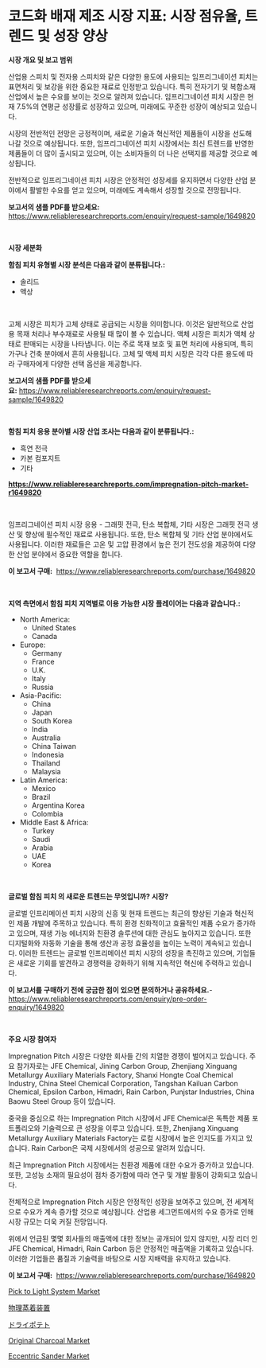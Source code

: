 <p><h1>코드화 배재 제조 시장 지표: 시장 점유율, 트렌드 및 성장 양상</h1></p><p><strong>시장 개요 및 보고 범위</strong></p>
<p><p>산업용 스피치 및 전자용 스피치와 같은 다양한 용도에 사용되는 임프리그네이션 피치는 표면처리 및 보강을 위한 중요한 재료로 인정받고 있습니다. 특히 전자기기 및 복합소재 산업에서 높은 수요를 보이는 것으로 알려져 있습니다. 임프리그네이션 피치 시장은 현재 7.5%의 연평균 성장률로 성장하고 있으며, 미래에도 꾸준한 성장이 예상되고 있습니다.</p><p>시장의 전반적인 전망은 긍정적이며, 새로운 기술과 혁신적인 제품들이 시장을 선도해 나갈 것으로 예상됩니다. 또한, 임프리그네이션 피치 시장에서는 최신 트렌드를 반영한 제품들이 더 많이 출시되고 있으며, 이는 소비자들의 더 나은 선택지를 제공할 것으로 예상됩니다.</p><p>전반적으로 임프리그네이션 피치 시장은 안정적인 성장세를 유지하면서 다양한 산업 분야에서 활발한 수요를 얻고 있으며, 미래에도 계속해서 성장할 것으로 전망됩니다.</p></p>
<p><strong>보고서의 샘플 PDF를 받으세요:</strong> <a href="https://www.reliableresearchreports.com/enquiry/request-sample/1649820">https://www.reliableresearchreports.com/enquiry/request-sample/1649820</a></p>
<p>&nbsp;</p>
<p><strong>시장 세분화</strong></p>
<p><strong>함침 피치 유형별 시장 분석은 다음과 같이 분류됩니다.:</strong></p>
<p><ul><li>솔리드</li><li>액상</li></ul></p>
<p>&nbsp;</p>
<p><p>고체 시장은 피치가 고체 상태로 공급되는 시장을 의미합니다. 이것은 일반적으로 산업용 목재 처리나 부수재료로 사용될 때 많이 볼 수 있습니다. 액체 시장은 피치가 액체 상태로 판매되는 시장을 나타냅니다. 이는 주로 목재 보호 및 표면 처리에 사용되며, 특히 가구나 건축 분야에서 흔히 사용됩니다. 고체 및 액체 피치 시장은 각각 다른 용도에 따라 구매자에게 다양한 선택 옵션을 제공합니다.</p></p>
<p><strong>보고서의 샘플 PDF를 받으세요:</strong>&nbsp;<a href="https://www.reliableresearchreports.com/enquiry/request-sample/1649820">https://www.reliableresearchreports.com/enquiry/request-sample/1649820</a></p>
<p>&nbsp;</p>
<p><strong> 함침 피치 응용 분야별 시장 산업 조사는 다음과 같이 분류됩니다.:</strong></p>
<p><ul><li>흑연 전극</li><li>카본 컴포지트</li><li>기타</li></ul></p>
<p><strong><a href="https://www.reliableresearchreports.com/impregnation-pitch-market-r1649820">https://www.reliableresearchreports.com/impregnation-pitch-market-r1649820</a></strong></p>
<p>&nbsp;</p>
<p><p>임프리그네이션 피치 시장 응용 - 그래핏 전극, 탄소 복합체, 기타 시장은 그래핏 전극 생산 및 향상에 필수적인 재료로 사용됩니다. 또한, 탄소 복합체 및 기타 산업 분야에서도 사용됩니다. 이러한 재료들은 고온 및 고압 환경에서 높은 전기 전도성을 제공하여 다양한 산업 분야에서 중요한 역할을 합니다.</p></p>
<p><strong>이 보고서 구매:</strong>&nbsp; <a href="https://www.reliableresearchreports.com/purchase/1649820">https://www.reliableresearchreports.com/purchase/1649820</a></p>
<p>&nbsp;</p>
<p><strong>지역 측면에서 함침 피치 지역별로 이용 가능한 시장 플레이어는 다음과 같습니다.:</strong></p>
<p><ul>
    <li>
        North America:
        <ul>
            <li>United States</li>
            <li>Canada</li>
        </ul>
    </li>
    <li>
        Europe:
        <ul>
            <li>Germany</li>
            <li>France</li>
            <li>U.K.</li>
            <li>Italy</li>
            <li>Russia</li>
        </ul>
    </li>
    <li>
        Asia-Pacific:
        <ul>
            <li>China</li>
            <li>Japan</li>
            <li>South Korea</li>
            <li>India</li>
            <li>Australia</li>
            <li>China Taiwan</li>
            <li>Indonesia</li>
            <li>Thailand</li>
            <li>Malaysia</li>
        </ul>
    </li>
    <li>
        Latin America:
        <ul>
            <li>Mexico</li>
            <li>Brazil</li>
            <li>Argentina Korea</li>
            <li>Colombia</li>
        </ul>
    </li>
    <li>
        Middle East & Africa:
        <ul>
            <li>Turkey</li>
            <li>Saudi</li>
            <li>Arabia</li>
            <li>UAE</li>
            <li>Korea</li>
        </ul>
    </li>
    </ul></p>
<p>&nbsp;</p>
<p><strong>글로벌 함침 피치 의 새로운 트렌드는 무엇입니까? 시장?</strong></p>
<p><p>글로벌 인프리메이션 피치 시장의 신흥 및 현재 트렌드는 최근의 향상된 기술과 혁신적인 제품 개발에 주목하고 있습니다. 특히 환경 친화적이고 효율적인 제품 수요가 증가하고 있으며, 재생 가능 에너지와 친환경 솔루션에 대한 관심도 높아지고 있습니다. 또한 디지털화와 자동화 기술을 통해 생산과 공정 효율성을 높이는 노력이 계속되고 있습니다. 이러한 트렌드는 글로벌 인프리메이션 피치 시장의 성장을 촉진하고 있으며, 기업들은 새로운 기회를 발견하고 경쟁력을 강화하기 위해 지속적인 혁신에 주력하고 있습니다.</p></p>
<p><strong>이 보고서를 구매하기 전에 궁금한 점이 있으면 문의하거나 공유하세요.</strong>- <a href="https://www.reliableresearchreports.com/enquiry/pre-order-enquiry/1649820">https://www.reliableresearchreports.com/enquiry/pre-order-enquiry/1649820</a></p>
<p>&nbsp;</p>
<p><strong>주요 시장 참여자</strong></p>
<p><p>Impregnation Pitch 시장은 다양한 회사들 간의 치열한 경쟁이 벌어지고 있습니다. 주요 참가자로는 JFE Chemical, Jining Carbon Group, Zhenjiang Xinguang Metallurgy Auxiliary Materials Factory, Shanxi Hongte Coal Chemical Industry, China Steel Chemical Corporation, Tangshan Kailuan Carbon Chemical, Epsilon Carbon, Himadri, Rain Carbon, Punjstar Industries, China Baowu Steel Group 등이 있습니다.</p><p>중국을 중심으로 하는 Impregnation Pitch 시장에서 JFE Chemical은 독특한 제품 포트폴리오와 기술력으로 큰 성장을 이루고 있습니다. 또한, Zhenjiang Xinguang Metallurgy Auxiliary Materials Factory는 로컬 시장에서 높은 인지도를 가지고 있습니다. Rain Carbon은 국제 시장에서의 성공으로 알려져 있습니다.</p><p>최근 Impregnation Pitch 시장에서는 친환경 제품에 대한 수요가 증가하고 있습니다. 또한, 고성능 소재의 필요성이 점차 증가함에 따라 연구 및 개발 활동이 강화되고 있습니다.</p><p>전체적으로 Impregnation Pitch 시장은 안정적인 성장을 보여주고 있으며, 전 세계적으로 수요가 계속 증가할 것으로 예상됩니다. 산업용 세그먼트에서의 수요 증가로 인해 시장 규모는 더욱 커질 전망입니다.</p><p>위에서 언급된 몇몇 회사들의 매출액에 대한 정보는 공개되어 있지 않지만, 시장 리더 인 JFE Chemical, Himadri, Rain Carbon 등은 안정적인 매출액을 기록하고 있습니다. 이러한 기업들은 품질과 기술력을 바탕으로 시장 지배력을 유지하고 있습니다.</p></p>
<p><strong>이 보고서 구매:</strong>&nbsp;&nbsp;<a href="https://www.reliableresearchreports.com/purchase/1649820">https://www.reliableresearchreports.com/purchase/1649820</a></p>
<p><p><a href="https://www.linkedin.com/pulse/pick-light-system-market-insights-cagr-trends-growth-strategies-0bcje?trackingId=FIyY%2BpD36DRHMGeZ%2B7mdXA%3D%3D">Pick to Light System Market</a></p><p><a href="https://github.com/EstelWisozk1/Market-Research-Report-List-1/blob/main/773582831291.md">物理蒸着装置</a></p><p><a href="https://medium.com/@rebekaanderson14/%E4%B9%BE%E7%87%A5%E3%81%98%E3%82%83%E3%81%8C%E3%81%84%E3%82%82%E5%B8%82%E5%A0%B4%E3%81%AF-%E5%B8%82%E5%A0%B4%E3%82%B7%E3%82%A7%E3%82%A2-%E5%B8%82%E5%A0%B4%E3%83%88%E3%83%AC%E3%83%B3%E3%83%89-%E3%81%9D%E3%81%97%E3%81%A6%E5%B8%82%E5%A0%B4%E6%88%90%E9%95%B7%E3%81%AB%E9%96%A2%E3%81%99%E3%82%8B%E6%83%85%E5%A0%B1%E3%82%92%E6%8F%90%E4%BE%9B%E3%81%97%E3%81%A6%E3%81%84%E3%81%BE%E3%81%99-00e21d9ab1cf">ドライポテト</a></p><p><a href="https://issuu.com/reportprime-2/docs/original-charcoal-market-size-2030.pptx">Original Charcoal Market</a></p><p><a href="https://github.com/ChiragRp1/Market-Research-Report-List-4/blob/main/eccentric-sander-market.md">Eccentric Sander Market</a></p></p>